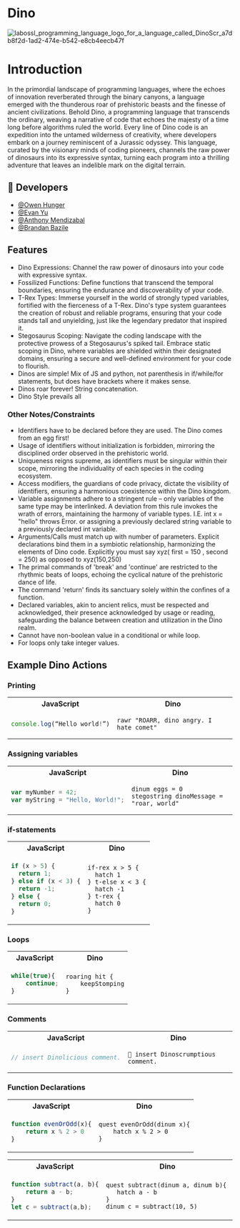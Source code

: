 # Dino
![labossl_programming_language_logo_for_a_language_called_DinoScr_a7db8f2d-1ad2-474e-b542-e8cb4eecb47f](https://github.com/yuevan10284/Dino-Programming-Language/assets/92699280/eb072034-9c9c-4802-b64e-6184a95a2b4f)


# Introduction
In the primordial landscape of programming languages, where the echoes of innovation reverberated through the binary canyons, a language emerged with the thunderous roar of prehistoric beasts and the finesse of ancient civilizations. Behold Dino, a programming language that transcends the ordinary, weaving a narrative of code that echoes the majesty of a time long before algorithms ruled the world. Every line of Dino code is an expedition into the untamed wilderness of creativity, where developers embark on a journey reminiscent of a Jurassic odyssey. This language, curated by the visionary minds of coding pioneers, channels the raw power of dinosaurs into its expressive syntax, turning each program into a thrilling adventure that leaves an indelible mark on the digital terrain.

## 🔗 Developers
* [@Owen Hunger](https://github.com/ohunger)
* [@Evan Yu](https://github.com/yuevan10284)
* [@Anthony Mendizabal](https://github.com/Anthony29M)
* [@Brandan Bazile](https://github.com/bbazile)

## Features
* Dino Expressions: Channel the raw power of dinosaurs into your code with expressive syntax.
* Fossilized Functions: Define functions that transcend the temporal boundaries, ensuring the endurance and discoverability of your code.
* T-Rex Types: Immerse yourself in the world of strongly typed variables, fortified with the fierceness of a T-Rex. Dino's type system guarantees the creation of robust and reliable programs, ensuring that your code stands tall and unyielding, just like the legendary predator that inspired it.
* Stegosaurus Scoping: Navigate the coding landscape with the protective prowess of a Stegosaurus's spiked tail. Embrace static scoping in Dino, where variables are shielded within their designated domains, ensuring a secure and well-defined environment for your code to flourish.
* Dinos are simple! Mix of JS and python, not parenthesis in if/while/for statements, but does have brackets where it makes sense.
* Dinos roar forever! String concatenation.
* Dino Style prevails all


### Other Notes/Constraints
* Identifiers have to be declared before they are used. The Dino comes from an egg first!
* Usage of identifiers without initialization is forbidden, mirroring the disciplined order observed in the prehistoric world.
* Uniqueness reigns supreme, as identifiers must be singular within their scope, mirroring the individuality of each species in the coding ecosystem.
* Access modifiers, the guardians of code privacy, dictate the visibility of identifiers, ensuring a harmonious coexistence within the Dino kingdom.
* Variable assignments adhere to a stringent rule – only variables of the same type may be interlinked. A deviation from this rule invokes the wrath of errors, maintaining the harmony of variable types. I.E. int x = "hello"  throws Error.  or assigning a previously declared string variable to a previously declared int variable.
* Arguments/Calls must match up with number of parameters. Explicit declarations bind them in a symbiotic relationship, harmonizing the elements of Dino code. Explicitly you must say xyz( first = 150 , second = 250)  as opposed to xyz(150,250)
* The primal commands of 'break' and 'continue' are restricted to the rhythmic beats of loops, echoing the cyclical nature of the prehistoric dance of life.
* The command 'return' finds its sanctuary solely within the confines of a function.
* Declared variables, akin to ancient relics, must be respected and acknowledged, their presence acknowledged by usage or reading, safeguarding the balance between creation and utilization in the Dino realm.
* Cannot have non-boolean value in a conditional or while loop.
* For loops only take integer values.

## Example Dino Actions

### Printing

<table>
<tr> <th>JavaScript</th><th>Dino</th><tr>
</tr>
<td>

```javascript
console.log(“Hello world!”)
```

</td>

<td>

```
rawr "ROARR, dino angry. I hate comet"
```

</td>
</table>

### Assigning variables

<table>
<tr> <th>JavaScript</th><th>Dino</th><tr>
</tr>
<td>

```javascript
var myNumber = 42;
var myString = "Hello, World!";
```

</td>

<td>

```
dinum eggs = 0
stegostring dinoMessage = "roar, world"
```

</td>
</table>

### if-statements

<table>
<tr> <th>JavaScript</th><th>Dino</th><tr>
</tr>
<td>
    
```javascript
if (x > 5) {
  return 1;
} else if (x < 3) {
  return -1;
} else {
  return 0;
}
```
</td>
<td>
    
```
if-rex x > 5 {
  hatch 1
} t-else x < 3 {
  hatch -1
} t-rex {
  hatch 0
} 
```
</td>
</table>

### Loops

<table>
<tr> <th>JavaScript</th><th>Dino</th><tr>
</tr>
<td>
    
```javascript
while(true){
    continue;
}
```
</td>
<td>
    
```
roaring hit {
    keepStomping
}
```
</td>
</table>


### Comments

<table>
<tr> <th>JavaScript</th><th>Dino</th><tr>
</tr>
<td> 
    
```javascript
// insert Dinolicious comment.
```
</td>
<td>
    
```
🦖 insert Dinoscrumptious comment.
```
</td>
</table>


### Function Declarations

<table>
<tr> <th>JavaScript</th><th>Dino</th><tr>
</tr>
<td>
    
```javascript
function evenOrOdd(x){
    return x % 2 > 0
}
```
</td>
<td>
    
```
quest evenOrOdd(dinum x){
    hatch x % 2 > 0
}
```
</td>
</table>

<table>
<tr> <th>JavaScript</th><th>Dino</th><tr>
</tr>
<td>
    
```javascript
function subtract(a, b){
    return a - b;
}
let c = subtract(a,b);
```
</td>
<td>
    
```
quest subtract(dinum a, dinum b){ 
   hatch a - b
}
dinum c = subtract(10, 5)
```
</td>
</table>
